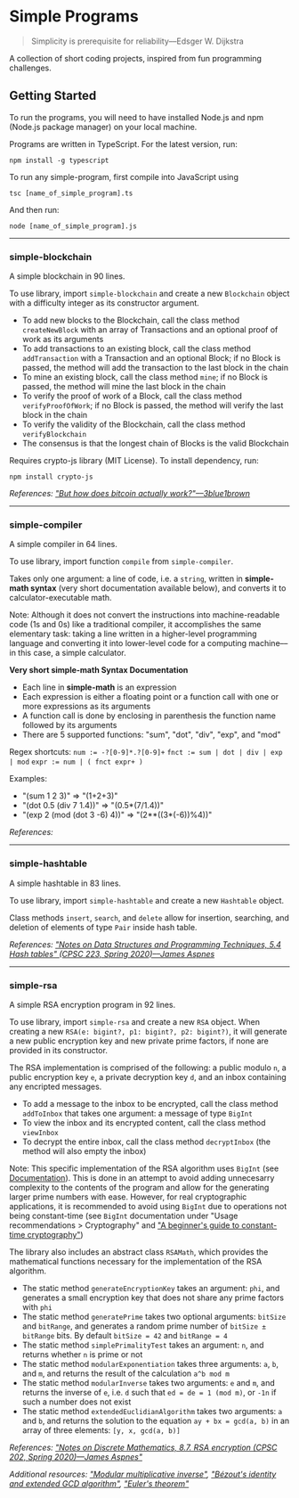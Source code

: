 # Simple Programs

> Simplicity is prerequisite for reliability––Edsger W. Dijkstra

A collection of short coding projects, inspired from fun programming challenges.

## Getting Started

To run the programs, you will need to have installed Node.js and npm (Node.js package manager) on your local machine.

Programs are written in TypeScript. For the latest version, run:

    npm install -g typescript

To run any simple-program, first compile into JavaScript using

    tsc [name_of_simple_program].ts

And then run:

    node [name_of_simple_program].js

---

### simple-blockchain

A simple blockchain in 90 lines.

To use library, import `simple-blockchain` and create a new `Blockchain` object with a difficulty integer as its constructor argument.

- To add new blocks to the Blockchain, call the class method `createNewBlock` with an array of Transactions and an optional proof of work as its arguments
- To add transactions to an existing block, call the class method `addTransaction` with a Transaction and an optional Block; if no Block is passed, the method will add the transaction to the last block in the chain
- To mine an existing block, call the class method `mine`; if no Block is passed, the method will mine the last block in the chain
- To verify the proof of work of a Block, call the class method `verifyProofOfWork`; if no Block is passed, the method will verify the last block in the chain
- To verify the validity of the Blockchain, call the class method `verifyBlockchain`
- The consensus is that the longest chain of Blocks is the valid Blockchain

Requires crypto-js library (MIT License). To install dependency, run:

    npm install crypto-js

_References: ["But how does bitcoin actually work?"––3blue1brown](https://www.youtube.com/watch?v=bBC-nXj3Ng4)_

---

### simple-compiler

A simple compiler in 64 lines.

To use library, import function `compile` from `simple-compiler`.

Takes only one argument: a line of code, i.e. a `string`, written in __simple-math syntax__ (very short documentation
available below), and converts it to calculator-executable math.

Note: Although it does not convert the instructions into machine-readable code (1s and 0s) like a traditional compiler,
it accomplishes the same elementary task: taking a line written in a higher-level programming language and converting it
into lower-level code for a computing machine––in this case, a simple calculator.

__Very short simple-math Syntax Documentation__

- Each line in __simple-math__ is an expression
- Each expression is either a floating point or a function call with one or more expressions as its arguments
- A function call is done by enclosing in parenthesis the function name followed by its arguments
- There are 5 supported functions: "sum", "dot", "div", "exp", and "mod"

Regex shortcuts:
`num := -?[0-9]*.?[0-9]+`
`fnct := sum | dot | div | exp | mod`
`expr := num | ( fnct expr+ )`

Examples:

- "(sum 1 2 3)" => "(1+2+3)"
- "(dot 0.5 (div 7 1.4))" => "(0.5*(7/1.4))"
- "(exp 2 (mod (dot 3 -6) 4))" => "(2**((3*(-6))%4))"

_References:_

---

### simple-hashtable

A simple hashtable in 83 lines.

To use library, import `simple-hashtable` and create a new `Hashtable` object.

Class methods `insert`, `search`, and `delete` allow for insertion, searching, and deletion of elements of type `Pair` inside
hash table.

_References: ["Notes on Data Structures and Programming Techniques, 5.4 Hash tables" (CPSC 223, Spring 2020)––James Aspnes](https://www.cs.yale.edu/homes/aspnes/classes/223/notes.html#hashTables)_

---

### simple-rsa

A simple RSA encryption program in 92 lines.

To use library, import `simple-rsa` and create a new `RSA` object. When creating a new `RSA(e: bigint?, p1: bigint?, p2: bigint?)`, it will generate a new public encryption key and new private prime factors, if none are provided in its constructor.

The RSA implementation is comprised of the following: a public modulo `n`, a public encryption key `e`, a private decryption key `d`, and an inbox containing any encripted messages.

- To add a message to the inbox to be encrypted, call the class method `addToInbox` that takes one argument: a message of type `BigInt`
- To view the inbox and its encrypted content, call the class method `viewInbox`
- To decrypt the entire inbox, call the class method `decryptInbox` (the method will also empty the inbox)

Note: This specific implementation of the RSA algorithm uses `BigInt` (see [Documentation](https://developer.mozilla.org/en-US/docs/Web/JavaScript/Reference/Global_Objects/BigInt)). This is done in an attempt to avoid adding unnecesarry complexity to the contents of the program and allow for the generating larger prime numbers with ease. However, for real cryptographic applications, it is recommended to avoid using `BigInt` due to operations not being constant-time (see `BigInt` documentation under "Usage recommendations > Cryptography" and ["A beginner's guide to constant-time cryptography"](https://www.chosenplaintext.ca/articles/beginners-guide-constant-time-cryptography.html))

The library also includes an abstract class `RSAMath`, which provides the mathematical functions necessary for the implementation of the RSA algorithm.

- The static method `generateEncryptionKey` takes an argument: `phi`, and generates a small encryption key that does not share any prime factors with `phi`
- The static method `generatePrime` takes two optional arguments: `bitSize` and `bitRange`, and generates a random prime number of `bitSize ± bitRange` bits. By default `bitSize = 42` and `bitRange = 4`
- The static method `simplePrimalityTest` takes an argument: `n`, and returns whether `n` is prime or not
- The static method `modularExponentiation` takes three arguments: `a`, `b`, and `m`, and returns the result of the calculation `a^b mod m`
- The static method `modularInverse` takes two arguments: `e` and `m`, and returns the inverse of `e`, i.e. `d` such that `ed = de = 1 (mod m)`, or `-1n` if such a number does not exist
- The static method `extendedEuclidianAlgorithm` takes two arguments: `a` and `b`, and returns the solution to the equation `ay + bx = gcd(a, b)` in an array of three elements: `[y, x, gcd(a, b)]`

_References: ["Notes on Discrete Mathematics, 8.7. RSA encryption (CPSC 202, Spring 2020)––James Aspnes"](https://www.cs.yale.edu/homes/aspnes/classes/202/notes.pdf)_

_Additional resources: ["Modular multiplicative inverse"](https://en.wikipedia.org/wiki/Modular_multiplicative_inverse), ["Bézout's identity and extended GCD algorithm"](https://en.wikipedia.org/wiki/Polynomial_greatest_common_divisor#B.C3.A9zout.27s_identity_and_extended_GCD_algorithm), ["Euler's theorem"](https://en.wikipedia.org/wiki/Euler%27s_theorem)_
